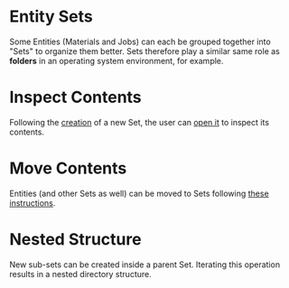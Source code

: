 # Entity Sets

Some Entities (Materials and Jobs) can each be grouped together into "Sets" to organize them better. Sets therefore play a similar same role as **folders** in an operating system environment, for example.

# Inspect Contents
 
Following the [creation](actions/create-sets.md) of a new Set, the user can [open it](actions/open-edit.md) to inspect its contents. 

# Move Contents

Entities (and other Sets as well) can be moved to Sets following [these instructions](actions/move-to-sets.md).

# Nested Structure

New sub-sets can be created inside a parent Set. Iterating this operation results in a nested directory structure.
